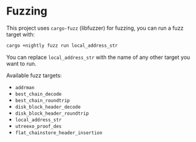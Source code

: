 # Fuzzing
This project uses `cargo-fuzz` (libfuzzer) for fuzzing, you can run a fuzz target with:

```bash
cargo +nightly fuzz run local_address_str
```

You can replace `local_address_str` with the name of any other target you want to run.

Available fuzz targets:

- `addrman`
- `best_chain_decode`
- `best_chain_roundtrip`
- `disk_block_header_decode`
- `disk_block_header_roundtrip`
- `local_address_str`
- `utreexo_proof_des`
- `flat_chainstore_header_insertion`
